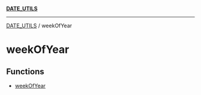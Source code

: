 [**DATE_UTILS**](../README.md)

***

[DATE_UTILS](../README.md) / weekOfYear

# weekOfYear

## Functions

- [weekOfYear](functions/weekOfYear.md)
